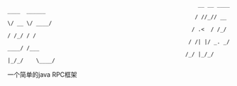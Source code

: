 



  				 
															    __ __ ____  ____  ______
															   / //_// __ \/ __ \/ ____/
															  / .<  / /_/ / /_/ / /     
															 / /| |/ _. _/ ____/ /___   
															/_/ |_/_/ |_/_/    \____/   
                            





一个简单的java RPC框架